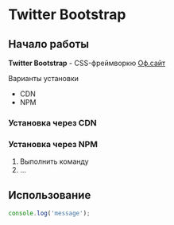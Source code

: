 # Twitter Bootstrap

## Начало работы
**Twitter Bootstrap** - CSS-фреймворкю [Оф.сайт](https://getbootstrap.com)


Варианты установки
* CDN
* NPM

### Установка через CDN

### Установка через NPM

1. Выполнить команду
1. ...

## Использование

```javascript
console.log('message');
```

